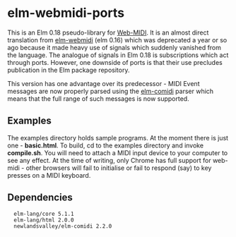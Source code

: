 elm-webmidi-ports
=================

This is an Elm 0.18 pseudo-library for [Web-MIDI](http://www.w3.org/TR/webmidi/).  It is an almost direct translation from [elm-webmidi](https://github.com/newlandsvalley/elm-webmidi) (elm 0.16) which was deprecated a year or so ago because it made heavy use of signals which suddenly vanished from the language.  The analogue of signals in Elm 0.18 is subscriptions which act through ports.  However, one downside of ports is that their use precludes publication in the Elm package repository.

This version has one advantage over its predecessor - MIDI Event messages are now properly parsed using the [elm-comidi](https://github.com/newlandsvalley/elm-comidi) parser which means that the full range of such messages is now supported.

Examples
--------

The examples directory holds sample programs.  At the moment there is just one - __basic.html__.  To build, cd to the examples directory and invoke __compile.sh__.  You will need to attach a MIDI input device to your computer to see any effect. At the time of writing, only Chrome has full support for web-midi - other browsers will fail to initialise or fail to respond (say) to key presses on a MIDI keyboard.

Dependencies
------------

      elm-lang/core 5.1.1
      elm-lang/html 2.0.0
      newlandsvalley/elm-comidi 2.2.0
